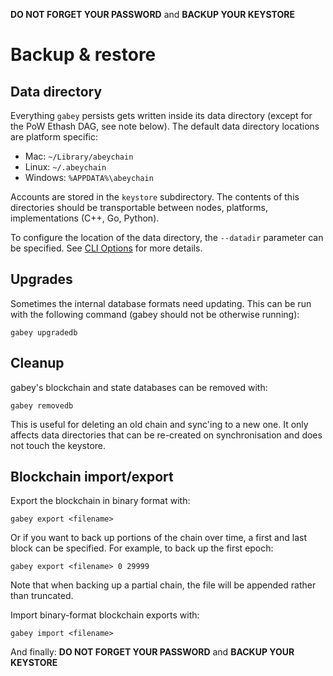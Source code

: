 **DO NOT FORGET YOUR PASSWORD** and **BACKUP YOUR KEYSTORE**

# Backup & restore

## Data directory

Everything `gabey` persists gets written inside its data directory (except for the PoW Ethash DAG, see note below).
The default data directory locations are platform specific:

* Mac: `~/Library/abeychain`
* Linux: `~/.abeychain`
* Windows: `%APPDATA%\abeychain`

Accounts are stored in the `keystore` subdirectory. The contents of this directories should be transportable between nodes, platforms, implementations (C++, Go, Python).

To configure the location of the data directory, the `--datadir` parameter can be specified. See [CLI Options](https://github.com/abeychain/go-abey/wiki/Command-Line-Options) for more details.

## Upgrades

Sometimes the internal database formats need updating. This can be run with the following command (gabey should not be otherwise running):

```
gabey upgradedb
```

## Cleanup

gabey's blockchain and state databases can be removed with:

```
gabey removedb
```

This is useful for deleting an old chain and sync'ing to a new one. It only affects data directories that can be re-created on synchronisation and does not touch the keystore.

## Blockchain import/export

Export the blockchain in binary format with:
```
gabey export <filename>
```

Or if you want to back up portions of the chain over time, a first and last block can be specified. For example, to back up the first epoch:

```
gabey export <filename> 0 29999
```

Note that when backing up a partial chain, the file will be appended rather than truncated.

Import binary-format blockchain exports with:
```
gabey import <filename>
```


And finally: **DO NOT FORGET YOUR PASSWORD** and **BACKUP YOUR KEYSTORE**